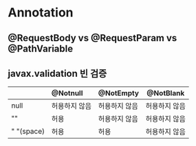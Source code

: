 # Annotation

## @RequestBody vs @RequestParam vs @PathVariable


## javax.validation 빈 검증
|            | @Notnull      | @NotEmpty     | @NotBlank     |
| :--------- | :------------ | :------------ | ------------- |
| null       | 허용하지 않음 | 허용하지 않음 | 허용하지 않음 |
| ""         | 허용          | 허용하지 않음 | 허용하지 않음 |
| " "(space) | 허용          | 허용          | 허용하지 않음 |
